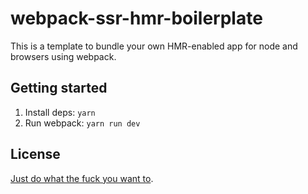 # webpack-ssr-hmr-boilerplate

This is a template to bundle your own HMR-enabled app for node and browsers
using webpack.

## Getting started

1. Install deps: `yarn`
2. Run webpack: `yarn run dev`

## License

[Just do what the fuck you want to](COPYING).
